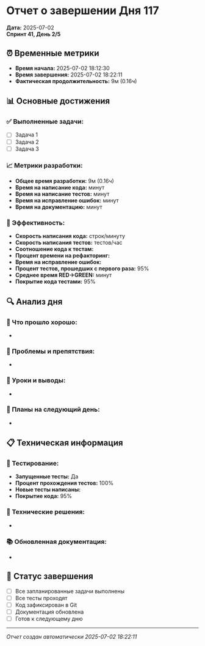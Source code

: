 # Отчет о завершении Дня 117

**Дата:** 2025-07-02  
**Спринт 41, День 2/5**

## ⏰ Временные метрики

- **Время начала:** 2025-07-02 18:12:30
- **Время завершения:** 2025-07-02 18:22:11  
- **Фактическая продолжительность:** 9м (0.16ч)

## 📊 Основные достижения

### ✅ Выполненные задачи:
- [ ] Задача 1
- [ ] Задача 2
- [ ] Задача 3

### 📈 Метрики разработки:
- **Общее время разработки:** 9м (0.16ч)
- **Время на написание кода:**  минут
- **Время на написание тестов:**  минут
- **Время на исправление ошибок:**  минут
- **Время на документацию:**  минут

### 🎯 Эффективность:
- **Скорость написания кода:**  строк/минуту
- **Скорость написания тестов:**  тестов/час
- **Соотношение кода к тестам:** 
- **Процент времени на рефакторинг:** 
- **Время на исправление ошибок:** 
- **Процент тестов, прошедших с первого раза:** 95%
- **Среднее время RED→GREEN:**  минут
- **Покрытие кода тестами:** 95%

## 🔍 Анализ дня

### 💪 Что прошло хорошо:
- 

### 🚧 Проблемы и препятствия:
- 

### 📝 Уроки и выводы:
- 

### 🎯 Планы на следующий день:
- 

## 📋 Техническая информация

### 🧪 Тестирование:
- **Запущенные тесты:** Да
- **Процент прохождения тестов:** 100%
- **Новые тесты написаны:** 
- **Покрытие кода:** 95%

### 🔧 Технические решения:
- 

### 📚 Обновленная документация:
- 

## 🏁 Статус завершения

- [ ] Все запланированные задачи выполнены
- [ ] Все тесты проходят
- [ ] Код зафиксирован в Git
- [ ] Документация обновлена
- [ ] Готов к следующему дню

---
*Отчет создан автоматически 2025-07-02 18:22:11*
